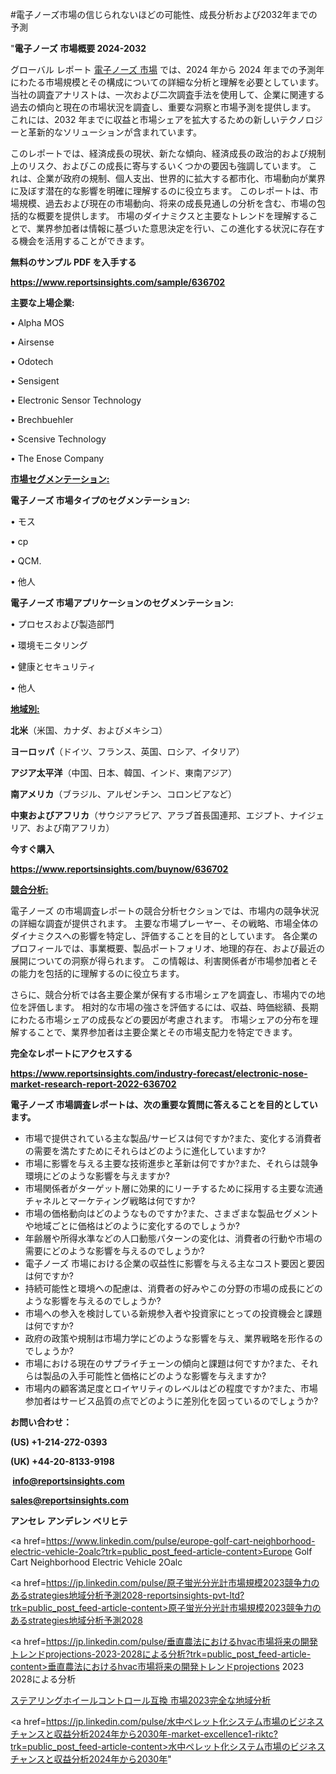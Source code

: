 #電子ノーズ市場の信じられないほどの可能性、成長分析および2032年までの予測

"<strong>電子ノーズ 市場概要 2024-2032</strong>

グローバル レポート <a href=https://www.reportsinsights.com/sample/636702>電子ノーズ 市場</a> では、2024 年から 2024 年までの予測年にわたる市場規模とその構成についての詳細な分析と理解を必要としています。 当社の調査アナリストは、一次および二次調査手法を使用して、企業に関連する過去の傾向と現在の市場状況を調査し、重要な洞察と市場予測を提供します。 これには、2032 年までに収益と市場シェアを拡大​​するための新しいテクノロジーと革新的なソリューションが含まれています。

このレポートでは、経済成長の現状、新たな傾向、経済成長の政治的および規制上のリスク、およびこの成長に寄与するいくつかの要因も強調しています。 これは、企業が政府の規制、個人支出、世界的に拡大する都市化、市場動向が業界に及ぼす潜在的な影響を明確に理解するのに役立ちます。 このレポートは、市場規模、過去および現在の市場動向、将来の成長見通しの分析を含む、市場の包括的な概要を提供します。 市場のダイナミクスと主要なトレンドを理解することで、業界参加者は情報に基づいた意思決定を行い、この進化する状況に存在する機会を活用することができます。

<strong><b>無料のサンプル PDF を入手する</b></strong>

<a href=https://www.reportsinsights.com/sample/636702><strong><u>https://www.reportsinsights.com/sample/636702</u></strong></a>

<strong>主要な上場企業:</strong>

• Alpha MOS

• Airsense

• Odotech

• Sensigent

• Electronic Sensor Technology

• Brechbuehler

• Scensive Technology

• The Enose Company

<strong><u>市場セグメンテーション</u></strong><strong><u>:</u></strong>

<strong>電子ノーズ 市場タイプのセグメンテーション:</strong>

• モス

• cp

• QCM.

• 他人

<strong>電子ノーズ 市場アプリケーションのセグメンテーション:</strong>

• プロセスおよび製造部門

• 環境モニタリング

• 健康とセキュリティ

• 他人

<strong><u>地域別</u></strong><strong><u>:</u></strong>

<strong>北米</strong>（米国、カナダ、およびメキシコ）

<strong>ヨーロッパ</strong>（ドイツ、フランス、英国、ロシア、イタリア）

<strong>アジア太平洋</strong>（中国、日本、韓国、インド、東南アジア）

<strong>南アメリカ</strong>（ブラジル、アルゼンチン、コロンビアなど）

<strong>中東およびアフリカ</strong>（サウジアラビア、アラブ首長国連邦、エジプト、ナイジェリア、および南アフリカ）

<strong>今すぐ購入</strong>

<a href=https://www.reportsinsights.com/buynow/636702><strong><u>https://www.reportsinsights.com/buynow/636702</u></strong></a>

<strong><u>競合分析:</u></strong>

電子ノーズ の市場調査レポートの競合分析セクションでは、市場内の競争状況の詳細な調査が提供されます。 主要な市場プレーヤー、その戦略、市場全体のダイナミクスへの影響を特定し、評価することを目的としています。 各企業のプロフィールでは、事業概要、製品ポートフォリオ、地理的存在、および最近の展開についての洞察が得られます。 この情報は、利害関係者が市場参加者とその能力を包括的に理解するのに役立ちます。

さらに、競合分析では各主要企業が保有する市場シェアを調査し、市場内での地位を評価します。 相対的な市場の強さを評価するには、収益、時価総額、長期にわたる市場シェアの成長などの要因が考慮されます。 市場シェアの分布を理解することで、業界参加者は主要企業とその市場支配力を特定できます。

<strong>完全なレポートにアクセスする</strong>

<a href=https://www.reportsinsights.com/industry-forecast/electronic-nose-market-research-report-2022-636702><strong><u><b>https://www.reportsinsights.com/industry-forecast/electronic-nose-market-research-report-2022-636702</b></u></strong></a>

<strong><b>電子ノーズ 市場調査レポートは、次の重要な質問に答えることを目的としています。</b></strong>
<ul>
  <li>市場で提供されている主な製品/サービスは何ですか?また、変化する消費者の需要を満たすためにそれらはどのように進化していますか?</li>
  <li>市場に影響を与える主要な技術進歩と革新は何ですか?また、それらは競争環境にどのような影響を与えますか?</li>
  <li>市場関係者がターゲット層に効果的にリーチするために採用する主要な流通チャネルとマーケティング戦略は何ですか?</li>
  <li>市場の価格動向はどのようなものですか?また、さまざまな製品セグメントや地域ごとに価格はどのように変化するのでしょうか?</li>
  <li>年齢層や所得水準などの人口動態パターンの変化は、消費者の行動や市場の需要にどのような影響を与えるのでしょうか?</li>
  <li>電子ノーズ 市場における企業の収益性に影響を与える主なコスト要因と要因は何ですか?</li>
  <li>持続可能性と環境への配慮は、消費者の好みやこの分野の市場の成長にどのような影響を与えるのでしょうか?</li>
  <li>市場への参入を検討している新規参入者や投資家にとっての投資機会と課題は何ですか?</li>
  <li>政府の政策や規制は市場力学にどのような影響を与え、業界戦略を形作るのでしょうか?</li>
  <li>市場における現在のサプライチェーンの傾向と課題は何ですか?また、それらは製品の入手可能性と価格にどのような影響を与えますか?</li>
  <li>市場内の顧客満足度とロイヤリティのレベルはどの程度ですか?また、市場参加者はサービス品質の点でどのように差別化を図っているのでしょうか?</li>
</ul>
<strong>お問い合わせ：</strong>

<strong>(US) +1-214-272-0393</strong>

<strong>(UK) +44-20-8133-9198</strong>

<strong> </strong><a href=info@reportsinsights.com><strong><u>info@reportsinsights.com</u></strong></a>

<a href=sales@reportsinsights.com><strong><u>sales@reportsinsights.com</u></strong></a>

<strong>アンセレ アンデレン ベリヒテ</strong>

<a href=https://www.linkedin.com/pulse/europe-golf-cart-neighborhood-electric-vehicle-2oalc?trk=public_post_feed-article-content>Europe Golf Cart Neighborhood Electric Vehicle 2Oalc</a>

<a href=https://jp.linkedin.com/pulse/原子蛍光分光計市場規模2023競争力のあるstrategies地域分析予測2028-reportsinsights-pvt-ltd?trk=public_post_feed-article-content>原子蛍光分光計市場規模2023競争力のあるstrategies地域分析予測2028</a>

<a href=https://jp.linkedin.com/pulse/垂直農法におけるhvac市場将来の開発トレンドprojections-2023-2028による分析?trk=public_post_feed-article-content>垂直農法におけるhvac市場将来の開発トレンドprojections 2023 2028による分析</a>

<a href=https://www.linkedin.com/pulse/ステアリングホイールコントロール互換-市場2023完全な地域分析-community-market-research/>ステアリングホイールコントロール互換 市場2023完全な地域分析</a>

<a href=https://jp.linkedin.com/pulse/水中ペレット化システム市場のビジネスチャンスと収益分析2024年から2030年-market-excellence1-riktc?trk=public_post_feed-article-content>水中ペレット化システム市場のビジネスチャンスと収益分析2024年から2030年</a>"

